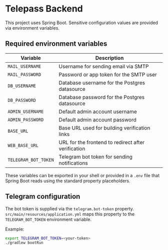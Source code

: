 # Telepass Backend

This project uses Spring Boot. Sensitive configuration values are provided via environment variables.

## Required environment variables

| Variable | Description |
| -------- | ----------- |
| `MAIL_USERNAME` | Username for sending email via SMTP |
| `MAIL_PASSWORD` | Password or app token for the SMTP user |
| `DB_USERNAME`   | Database username for the Postgres datasource |
| `DB_PASSWORD`   | Database password for the Postgres datasource |
| `ADMIN_USERNAME` | Default admin account username |
| `ADMIN_PASSWORD` | Default admin account password |
| `BASE_URL`      | Base URL used for building verification links |
| `WEB_BASE_URL`  | URL for the frontend to redirect after verification |
| `TELEGRAM_BOT_TOKEN` | Telegram bot token for sending notifications |

These variables can be exported in your shell or provided in a `.env` file that Spring Boot reads using the standard property placeholders.

## Telegram configuration

The bot token is supplied via the `telegram.bot-token` property. `src/main/resources/application.yml` maps this property to the `TELEGRAM_BOT_TOKEN` environment variable.

Example:

```bash
export TELEGRAM_BOT_TOKEN=<your-token>
./gradlew bootRun
```

